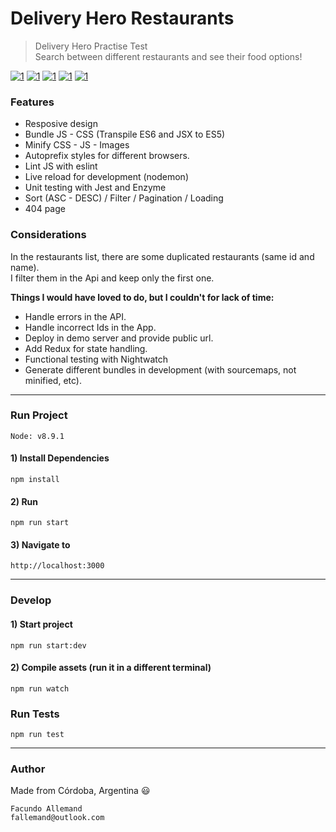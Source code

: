 # Delivery Hero Restaurants

> Delivery Hero Practise Test  
> Search between different restaurants and see their food options!

[![1](https://user-images.githubusercontent.com/16105726/46314133-19050a00-c5a0-11e8-8177-92c13ec9b405.png)](https://user-images.githubusercontent.com/16105726/46314194-43ef5e00-c5a0-11e8-84a6-a8c1cb8bc0e1.png)
[![1](https://user-images.githubusercontent.com/16105726/46314135-19050a00-c5a0-11e8-80ce-d98a7a6ed3cc.png)](https://user-images.githubusercontent.com/16105726/46314197-45208b00-c5a0-11e8-97c6-66e465b970e8.png)
[![1](https://user-images.githubusercontent.com/16105726/46314136-19050a00-c5a0-11e8-8fa9-4cd786e6b8ad.png)](https://user-images.githubusercontent.com/16105726/46314198-45208b00-c5a0-11e8-92ef-a3fc789d4e65.png) 
[![1](https://user-images.githubusercontent.com/16105726/46324242-e91e2c80-c5c8-11e8-97d4-0e26c03713bd.png)](https://user-images.githubusercontent.com/16105726/46324263-faffcf80-c5c8-11e8-866e-a3a83a06e643.png)
[![1](https://user-images.githubusercontent.com/16105726/46324241-e91e2c80-c5c8-11e8-84c4-b09afa90bb82.png)](https://user-images.githubusercontent.com/16105726/46324264-faffcf80-c5c8-11e8-950e-501b90b6bb57.png)

### Features
- Resposive design
- Bundle JS - CSS (Transpile ES6 and JSX to ES5)
- Minify CSS - JS - Images
- Autoprefix styles for different browsers.
- Lint JS with eslint
- Live reload for development (nodemon)
- Unit testing with Jest and Enzyme
- Sort (ASC - DESC) / Filter / Pagination / Loading
- 404 page

### Considerations
In the restaurants list, there are some duplicated restaurants (same id and name).   
I filter them in the Api and keep only the first one.  

**Things I would have loved to do, but I couldn't for lack of time:**  
- Handle errors in the API.
- Handle incorrect Ids in the App.
- Deploy in demo server and provide public url.
- Add Redux for state handling.  
- Functional testing with Nightwatch
- Generate different bundles in development (with sourcemaps, not minified, etc).

---
### Run Project
`Node: v8.9.1`  
#### 1) Install Dependencies
```
npm install
```
#### 2) Run
```
npm run start
```
#### 3) Navigate to
```
http://localhost:3000
```
---

### Develop
#### 1) Start project
```
npm run start:dev
```
#### 2) Compile assets (run it in a different terminal)
```
npm run watch
```

### Run Tests
```
npm run test
```
---

### Author
Made from Córdoba, Argentina :smiley:  
```
Facundo Allemand  
fallemand@outlook.com
``` 

